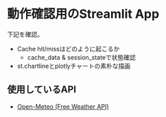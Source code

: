 # 動作確認用のStreamlit App
下記を確認。

- Cache hit/missはどのように起こるか
  - cache_data & session_stateで状態確認
- st.chartlineとplotlyチャートの素朴な描画

## 使用しているAPI
- [Open-Meteo (Free Weather API)](https://open-meteo.com/)